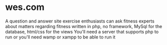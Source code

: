 # wes.com
A question and answer site exercise enthusiasts can ask fitness experts about matters regarding fitness 
written in php, no framework, MySql for the database, html/css for the views
You'll need a server that supports php to run or you'll need wamp or xampp to be able to run it
